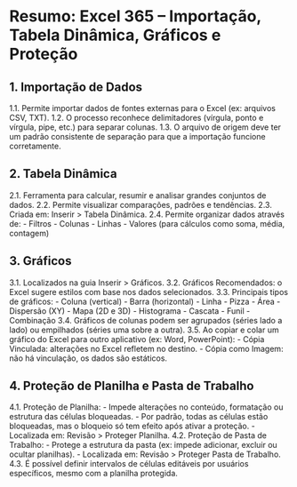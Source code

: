 # Resumo: Excel 365 – Importação, Tabela Dinâmica, Gráficos e Proteção

## 1. Importação de Dados
1.1. Permite importar dados de fontes externas para o Excel (ex: arquivos CSV, TXT).
1.2. O processo reconhece delimitadores (vírgula, ponto e vírgula, pipe, etc.) para separar colunas.
1.3. O arquivo de origem deve ter um padrão consistente de separação para que a importação funcione corretamente.

## 2. Tabela Dinâmica
2.1. Ferramenta para calcular, resumir e analisar grandes conjuntos de dados.
2.2. Permite visualizar comparações, padrões e tendências.
2.3. Criada em: Inserir > Tabela Dinâmica.
2.4. Permite organizar dados através de:
    - Filtros
    - Colunas
    - Linhas
    - Valores (para cálculos como soma, média, contagem)

## 3. Gráficos
3.1. Localizados na guia Inserir > Gráficos.
3.2. Gráficos Recomendados: o Excel sugere estilos com base nos dados selecionados.
3.3. Principais tipos de gráficos:
    - Coluna (vertical)
    - Barra (horizontal)
    - Linha
    - Pizza
    - Área
    - Dispersão (XY)
    - Mapa (2D e 3D)
    - Histograma
    - Cascata
    - Funil
    - Combinação
3.4. Gráficos de colunas podem ser agrupados (séries lado a lado) ou empilhados (séries uma sobre a outra).
3.5. Ao copiar e colar um gráfico do Excel para outro aplicativo (ex: Word, PowerPoint):
    - Cópia Vinculada: alterações no Excel refletem no destino.
    - Cópia como Imagem: não há vinculação, os dados são estáticos.

## 4. Proteção de Planilha e Pasta de Trabalho
4.1. Proteção de Planilha:
    - Impede alterações no conteúdo, formatação ou estrutura das células bloqueadas.
    - Por padrão, todas as células estão bloqueadas, mas o bloqueio só tem efeito após ativar a proteção.
    - Localizada em: Revisão > Proteger Planilha.
4.2. Proteção de Pasta de Trabalho:
    - Protege a estrutura da pasta (ex: impede adicionar, excluir ou ocultar planilhas).
    - Localizada em: Revisão > Proteger Pasta de Trabalho.
4.3. É possível definir intervalos de células editáveis por usuários específicos, mesmo com a planilha protegida.